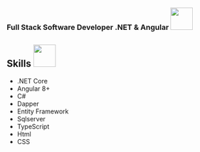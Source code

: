 ### Full Stack Software Developer .NET & Angular  <img src="https://user-images.githubusercontent.com/10377511/167936654-6b7f3402-20e4-4f81-a0fe-939c7bff8b5d.gif" width="50" height="50"/>

## Skills  <img src="https://user-images.githubusercontent.com/10377511/167946699-1bf6b61f-e5cf-4693-a3a0-1f5363a54cf5.gif" width="50" height="50"/>    
- .NET Core
- Angular 8+ 
- C#
- Dapper
- Entity Framework
- Sqlserver
- TypeScript 
- Html
- CSS



<!-- **leoramos182/leoramos182** is a ✨ _special_ ✨ repository because its `README.md` (this file) appears on your GitHub profile.

Here are some ideas to get you started:

- 🔭 I’m currently working on ...
- 🌱 I’m currently learning ...
- 👯 I’m looking to collaborate on ...
- 🤔 I’m looking for help with ...
- 💬 Ask me about ...
- 📫 How to reach me: ...
- 😄 Pronouns: ...
- ⚡ Fun fact: ...
-->
